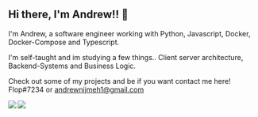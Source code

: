 ## Hi there, I'm Andrew!! 👋

I'm Andrew, a software engineer working with Python, Javascript, Docker, Docker-Compose and Typescript. 

I'm self-taught and im studying a few things.. Client server architecture, Backend-Systems and Business Logic.

Check out some of my projects and be if you want contact me here! Flop#7234 or andrewnijmeh1@gmail.com

<img align="left" src="https://github-readme-stats.vercel.app/api?username=andrewnijmeh&count_private=true&line_height=21&show_icons=true&hide_border=true"/>
<img align="left" src="https://github-readme-stats.vercel.app/api/top-langs/?username=andrewnijmeh&layout=compact&card_width=250&hide_border=true"/>
